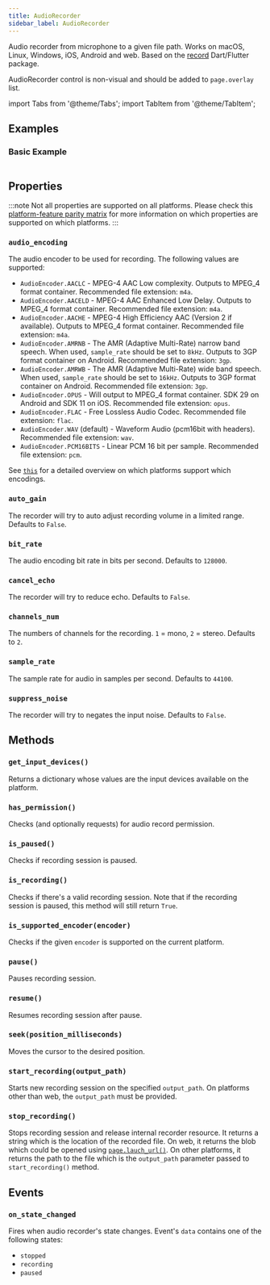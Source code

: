 ```yaml
---
title: AudioRecorder
sidebar_label: AudioRecorder
---
```


Audio recorder from microphone to a given file path. Works on macOS, Linux, Windows, iOS, Android and web.
Based on the [record](https://pub.dev/packages/record) Dart/Flutter package.

AudioRecorder control is non-visual and should be added to `page.overlay` list.

import Tabs from '@theme/Tabs';
import TabItem from '@theme/TabItem';

## Examples

### Basic Example

<Tabs groupId="language">
  <TabItem value="python" label="Python" default>

```python

```
  </TabItem>
</Tabs>

## Properties

:::note
Not all properties are supported on all platforms. Please check this [platform-feature parity matrix](https://pub.dev/packages/record#platform-feature-parity-matrix) for more information on which properties are supported on which platforms.
:::

### `audio_encoding`

The audio encoder to be used for recording. The following values are supported:

* `AudioEncoder.AACLC` - MPEG-4 AAC Low complexity. Outputs to MPEG_4 format container. Recommended file extension: `m4a`.
* `AudioEncoder.AACELD` - MPEG-4 AAC Enhanced Low Delay. Outputs to MPEG_4 format container. Recommended file extension: `m4a`.
* `AudioEncoder.AACHE` - MPEG-4 High Efficiency AAC (Version 2 if available). Outputs to MPEG_4 format container. Recommended file extension: `m4a`.
* `AudioEncoder.AMRNB` - The AMR (Adaptive Multi-Rate) narrow band speech. When used, `sample_rate` should be set to `8kHz`. Outputs to 3GP format container on Android. Recommended file extension: `3gp`.
* `AudioEncoder.AMRWB` - The AMR (Adaptive Multi-Rate) wide band speech. When used, `sample_rate` should be set to `16kHz`. Outputs to 3GP format container on Android. Recommended file extension: `3gp`.
* `AudioEncoder.OPUS` - Will output to MPEG_4 format container. SDK 29 on Android and SDK 11 on iOS. Recommended file extension: `opus`.
* `AudioEncoder.FLAC` - Free Lossless Audio Codec. Recommended file extension: `flac`.
* `AudioEncoder.WAV` (default) - Waveform Audio (pcm16bit with headers). Recommended file extension: `wav`.
* `AudioEncoder.PCM16BITS` - Linear PCM 16 bit per sample. Recommended file extension: `pcm`.

See [`this`](https://pub.dev/packages/record#file) for a detailed overview on which platforms support which encodings.

### `auto_gain`

The recorder will try to auto adjust recording volume in a limited range. Defaults to `False`.

### `bit_rate`

The audio encoding bit rate in bits per second. Defaults to `128000`.

### `cancel_echo`

The recorder will try to reduce echo. Defaults to `False`.

### `channels_num`

The numbers of channels for the recording. `1` = mono, `2` = stereo. Defaults to `2`.

### `sample_rate`

The sample rate for audio in samples per second. Defaults to `44100`.   

### `suppress_noise`

The recorder will try to negates the input noise. Defaults to `False`.

## Methods

### `get_input_devices()`

Returns a dictionary whose values are the input devices available on the platform.

### `has_permission()`

Checks (and optionally requests) for audio record permission.

### `is_paused()`

Checks if recording session is paused.

### `is_recording()`

Checks if there's a valid recording session. Note that if the recording session is paused, this method will still return `True`.

### `is_supported_encoder(encoder)`

Checks if the given `encoder` is supported on the current platform.

### `pause()`

Pauses recording session.

### `resume()`

Resumes recording session after pause.

### `seek(position_milliseconds)`

Moves the cursor to the desired position.

### `start_recording(output_path)`

Starts new recording session on the specified `output_path`. On platforms other than web, the `output_path` must be provided.

### `stop_recording()`

Stops recording session and release internal recorder resource. It returns a string which is the location of the recorded file. On web, it returns the blob which could be opened using [`page.lauch_url()`](/docs/controls/page#launch_urlurl). On other platforms, it returns the path to the file which is the `output_path` parameter passed to `start_recording()` method.

## Events

### `on_state_changed`

Fires when audio recorder's state changes. Event's `data` contains one of the following states:

* `stopped`
* `recording`
* `paused`